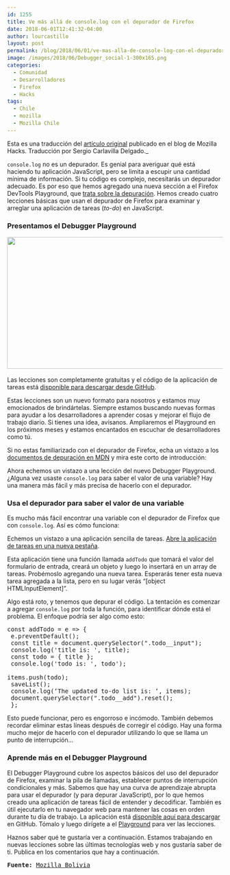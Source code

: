 ```yaml
---
id: 1255
title: Ve más allá de console.log con el depurador de Firefox
date: 2018-06-01T12:41:32-04:00
author: lourcastillo
layout: post
permalink: /blog/2018/06/01/ve-mas-alla-de-console-log-con-el-depurador-de-firefox/
image: /images/2018/06/Debugger_social-1-300x165.png
categories:
  - Comunidad
  - Desarrolladores
  - Firefox
  - Hacks
tags:
  - Chile
  - mozilla
  - Mozilla Chile
---
```

Esta es una traducción del [artículo original](https://hacks.mozilla.org/2017/11/go-beyond-console-log-with-the-firefox-debugger/) publicado en el blog de Mozilla Hacks. Traducción por Sergio Carlavilla Delgado._

`console.log` no es un depurador. Es genial para averiguar qué está haciendo tu aplicación JavaScript, pero se limita a escupir una cantidad mínima de información. Si tu código es complejo, necesitarás un depurador adecuado. Es por eso que hemos agregado una nueva sección a el Firefox DevTools Playground, que [trata sobre la depuración](https://mozilladevelopers.github.io/playground/debugger). Hemos creado cuatro lecciones básicas que usan el depurador de Firefox para examinar y arreglar una aplicación de tareas (_to-do_) en JavaScript.

### Presentamos el Debugger Playground

<a href="/images/2018/03/Debugger_social-1.png" rel="attachment wp-att-1805"><img class="aligncenter size-large wp-image-1805" src="/images/2018/03/Debugger_social-1-600x307.png" sizes="(max-width: 600px) 100vw, 600px" srcset="/images/2018/03/Debugger_social-1-600x307.png 600w, /images/2018/03/Debugger_social-1-300x154.png 300w, /images/2018/03/Debugger_social-1-768x393.png 768w, /images/2018/03/Debugger_social-1.png 1000w" alt="" width="600" height="307" /></a>

Las lecciones son completamente gratuitas y el código de la aplicación de tareas está [disponible para descargar desde GitHub](https://mozilladevelopers.github.io/sample-todo/01-variables/).

Estas lecciones son un nuevo formato para nosotros y estamos muy emocionados de brindártelas. Siempre estamos buscando nuevas formas para ayudar a los desarrolladores a aprender cosas y mejorar el flujo de trabajo diario. Si tienes una idea, avísanos. Ampliaremos el Playground en los próximos meses y estamos encantados en escuchar de desarrolladores como tú.

Si no estas familiarizado con el depurador de Firefox, echa un vistazo a los [documentos de depuración en MDN](https://developer.mozilla.org/en-US/docs/Tools/Debugger) y mira este corto de introducción:



Ahora echemos un vistazo a una lección del nuevo Debugger Playground. ¿Alguna vez usaste `console.log` para saber el valor de una variable? Hay una manera más fácil y más precisa de hacerlo con el depurador.

### Usa el depurador para saber el valor de una variable

Es mucho más fácil encontrar una variable con el depurador de Firefox que con `console.log`. Así es cómo funciona:

Echemos un vistazo a una aplicación sencilla de tareas. <a href="https://mozilladevelopers.github.io/sample-todo/01-variables/" target="_blank" rel="noopener noreferrer">Abre la aplicación de tareas en una nueva pestaña</a>.

Esta aplicación tiene una función llamada `addTodo` que tomará el valor del formulario de entrada, creará un objeto y luego lo insertará en un array de tareas. Probémoslo agregando una nueva tarea. Esperarás tener esta nueva tarea agregada a la lista, pero en su lugar verás “[object HTMLInputElement]”.

Algo está roto, y tenemos que depurar el código. La tentación es comenzar a agregar `console.log` por toda la función, para identificar dónde está el problema. El enfoque podría ser algo como esto:

<pre lang="javascript">const addTodo = e =&gt; {
 e.preventDefault();
 const title = document.querySelector(".todo__input");
 console.log('title is: ', title);
 const todo = { title };
 console.log('todo is: ', todo');

items.push(todo);
 saveList();
 console.log(‘The updated to-do list is: ‘, items);
 document.querySelector(".todo__add").reset();
 };</pre>

Esto puede funcionar, pero es engorroso e incómodo. También debemos recordar eliminar estas líneas después de corregir el código. Hay una forma mucho mejor de hacerlo con el depurador utilizando lo que se llama un punto de interrupción…

### Aprende más en el Debugger Playground

El Debugger Playground cubre los aspectos básicos del uso del depurador de Firefox, examinar la pila de llamadas, establecer puntos de interrupción condicionales y más. Sabemos que hay una curva de aprendizaje abrupta para usar el depurador (y para depurar JavaScript), por lo que hemos creado una aplicación de tareas fácil de entender y decodificar. También es útil ejecutarlo en tu navegador web para mantener las cosas en orden durante tu día de trabajo. La aplicación está [disponible aquí para descargar](https://github.com/MozillaDevelopers/sample-todo) en GitHub. Tómalo y luego dirígete a el [Playground](https://mozilladevelopers.github.io/playground/) para ver las lecciones.

Haznos saber qué te gustaría ver a continuación. Estamos trabajando en nuevas lecciones sobre las últimas tecnologías web y nos gustaría saber de ti. Publica en los comentarios que hay a continuación.

<pre><strong>Fuente:</strong> <a href="http://www.mozillabolivia.org/ve-mas-alla-de-console-log-con-el-depurador-de-firefox/">Mozilla Bolivia</a></pre>